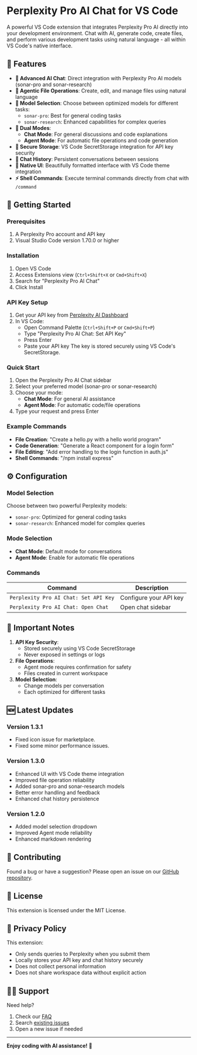 # Perplexity Pro AI Chat for VS Code

A powerful VS Code extension that integrates Perplexity Pro AI directly into your development environment. Chat with AI, generate code, create files, and perform various development tasks using natural language - all within VS Code's native interface.

## 🌟 Features

- **🤖 Advanced AI Chat**: Direct integration with Perplexity Pro AI models (sonar-pro and sonar-research)
- **📝 Agentic File Operations**: Create, edit, and manage files using natural language
- **🔄 Model Selection**: Choose between optimized models for different tasks:
  - `sonar-pro`: Best for general coding tasks
  - `sonar-research`: Enhanced capabilities for complex queries
- **🔀 Dual Modes**: 
  - **Chat Mode**: For general discussions and code explanations
  - **Agent Mode**: For automatic file operations and code generation
- **🔐 Secure Storage**: VS Code SecretStorage integration for API key security
- **💾 Chat History**: Persistent conversations between sessions
- **🎨 Native UI**: Beautifully formatted interface with VS Code theme integration
- **⚡ Shell Commands**: Execute terminal commands directly from chat with `/command`

## 🚀 Getting Started

### Prerequisites
1. A Perplexity Pro account and API key
2. Visual Studio Code version 1.70.0 or higher

### Installation
1. Open VS Code
2. Access Extensions view (`Ctrl+Shift+X` or `Cmd+Shift+X`)
3. Search for "Perplexity Pro AI Chat"
4. Click Install

### API Key Setup
1. Get your API key from [Perplexity AI Dashboard](https://www.perplexity.ai/settings/api)
2. In VS Code:
   - Open Command Palette (`Ctrl+Shift+P` or `Cmd+Shift+P`)
   - Type "Perplexity Pro AI Chat: Set API Key"
   - Press Enter
   - Paste your API key
   The key is stored securely using VS Code's SecretStorage.

### Quick Start
1. Open the Perplexity Pro AI Chat sidebar
2. Select your preferred model (sonar-pro or sonar-research)
3. Choose your mode:
   - **Chat Mode**: For general AI assistance
   - **Agent Mode**: For automatic code/file operations
4. Type your request and press Enter

### Example Commands
- **File Creation**: "Create a hello.py with a hello world program"
- **Code Generation**: "Generate a React component for a login form"
- **File Editing**: "Add error handling to the login function in auth.js"
- **Shell Commands**: "/npm install express"

## ⚙️ Configuration

### Model Selection
Choose between two powerful Perplexity models:
- `sonar-pro`: Optimized for general coding tasks
- `sonar-research`: Enhanced model for complex queries

### Mode Selection
- **Chat Mode**: Default mode for conversations
- **Agent Mode**: Enable for automatic file operations

### Commands
| Command | Description |
|---------|-------------|
| `Perplexity Pro AI Chat: Set API Key` | Configure your API key |
| `Perplexity Pro AI Chat: Open Chat` | Open chat sidebar |

## 📝 Important Notes

1. **API Key Security**: 
   - Stored securely using VS Code SecretStorage
   - Never exposed in settings or logs
2. **File Operations**: 
   - Agent mode requires confirmation for safety
   - Files created in current workspace
3. **Model Selection**:
   - Change models per conversation
   - Each optimized for different tasks

## 🆕 Latest Updates

### Version 1.3.1
- Fixed icon issue for marketplace.
- Fixed some minor performance issues.

### Version 1.3.0
- Enhanced UI with VS Code theme integration
- Improved file operation reliability
- Added sonar-pro and sonar-research models
- Better error handling and feedback
- Enhanced chat history persistence

### Version 1.2.0
- Added model selection dropdown
- Improved Agent mode reliability
- Enhanced markdown rendering

## 🤝 Contributing

Found a bug or have a suggestion? Please open an issue on our [GitHub repository](https://github.com/yourusername/vscode-perplexity-pro-chat).

## 📄 License

This extension is licensed under the MIT License.

## 🔐 Privacy Policy

This extension:
- Only sends queries to Perplexity when you submit them
- Locally stores your API key and chat history securely
- Does not collect personal information
- Does not share workspace data without explicit action

## 🙋‍♂️ Support

Need help?
1. Check our [FAQ](https://github.com/yourusername/vscode-perplexity-pro-chat/wiki/FAQ)
2. Search [existing issues](https://github.com/yourusername/vscode-perplexity-pro-chat/issues)
3. Open a new issue if needed

---

**Enjoy coding with AI assistance!** 🚀
